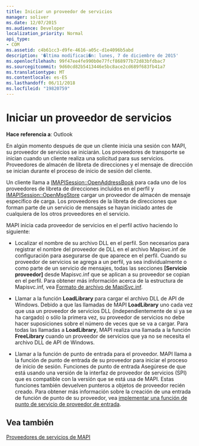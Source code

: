```yaml
---
title: Iniciar un proveedor de servicios
manager: soliver
ms.date: 12/07/2015
ms.audience: Developer
localization_priority: Normal
api_type:
- COM
ms.assetid: c4b61cc3-d9fe-4616-a05c-d1e4096b5abd
description: '�ltima modificaci�n: lunes, 7 de diciembre de 2015'
ms.openlocfilehash: 99f47ee4fe990b0e77fcf868977b72d83bfdbac7
ms.sourcegitcommit: 9d60cd82b5413446e5bc8ace2cd689f683fb41a7
ms.translationtype: MT
ms.contentlocale: es-ES
ms.lasthandoff: 06/11/2018
ms.locfileid: "19820759"
---
```

# <a name="starting-a-service-provider"></a>Iniciar un proveedor de servicios

 
  
**Hace referencia a**: Outlook 
  
En algún momento después de que un cliente inicia una sesión con MAPI, su proveedor de servicios se iniciarán. Los proveedores de transporte se inician cuando un cliente realiza una solicitud para sus servicios. Proveedores de almacén de libreta de direcciones y el mensaje de dirección se inician durante el proceso de inicio de sesión del cliente.
  
Un cliente llama a [IMAPISession::OpenAddressBook](imapisession-openaddressbook.md) para cada uno de los proveedores de libreta de direcciones incluidos en el perfil y [IMAPISession::OpenMsgStore](imapisession-openmsgstore.md) cargar un proveedor de almacén de mensaje específico de carga. Los proveedores de la libreta de direcciones que forman parte de un servicio de mensajes se hayan iniciado antes de cualquiera de los otros proveedores en el servicio. 
  
MAPI inicia cada proveedor de servicios en el perfil activo haciendo lo siguiente:
  
- Localizar el nombre de su archivo DLL en el perfil. Son necesarios para registrar el nombre del proveedor de DLL en el archivo Mapisvc.inf de configuración para asegurarse de que aparece en el perfil. Cuando su proveedor de servicios se agrega a un perfil, ya sea individualmente o como parte de un servicio de mensajes, todas las secciones **[Servicio proveedor]** desde Mapisvc.inf que se aplican a su proveedor se copian en el perfil. Para obtener más información acerca de la estructura de Mapisvc.inf, vea [Formato de archivo de MapiSvc.inf](file-format-of-mapisvc-inf.md).
    
- Llamar a la función **LoadLibrary** para cargar el archivo DLL de API de Windows. Debido a que las llamadas de MAPI **LoadLibrary** uno cada vez que usa un proveedor de servicios DLL (independientemente de si ya se ha cargado) o sólo la primera vez, su proveedor de servicios no debe hacer suposiciones sobre el número de veces que se va a cargar. Para todas las llamadas a **LoadLibrary**, MAPI realiza una llamada a la función **FreeLibrary** cuando un proveedor de servicios que ya no se necesita el archivo DLL de API de Windows. 
    
- Llamar a la función de punto de entrada para el proveedor. MAPI llama a la función de punto de entrada de su proveedor para iniciar el proceso de inicio de sesión. Funciones de punto de entrada Asegúrese de que está usando una versión de la interfaz de proveedor de servicios (SPI) que es compatible con la versión que se está usa de MAPI. Estas funciones también devuelven punteros a objetos de proveedor recién creado. Para obtener más información sobre la creación de una entrada de función de punto de su proveedor, vea [implementar una función de punto de servicio de proveedor de entrada](implementing-a-service-provider-entry-point-function.md).
    
## <a name="see-also"></a>Vea también



[Proveedores de servicios de MAPI](mapi-service-providers.md)


